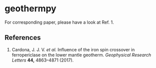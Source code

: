 # geothermpy

For corresponding paper, please have a look at Ref. 1.

## References

1. Cardona, J. J. V. *et al.* Influence of the iron spin crossover in ferropericlase on the lower mantle geotherm. *Geophysical Research Letters* **44,** 4863–4871 (2017).